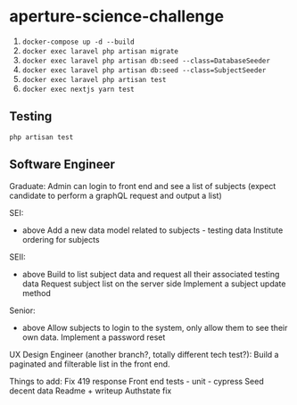 # aperture-science-challenge
1. ``` docker-compose up -d --build ```
2. ``` docker exec laravel php artisan migrate ```
3. ``` docker exec laravel php artisan db:seed --class=DatabaseSeeder ```
3. ``` docker exec laravel php artisan db:seed --class=SubjectSeeder ```
4. ``` docker exec laravel php artisan test ```
5. ``` docker exec nextjs yarn test ```


## Testing 
```php artisan test```

## Software Engineer

Graduate:
Admin can login to front end and see a list of subjects (expect candidate to perform a graphQL request and output a list)

SEI:
+ above
Add a new data model related to subjects - testing data
Institute ordering for subjects

SEII:
+ above
Build to list subject data and request all their associated testing data
Request subject list on the server side
Implement a subject update method

Senior:
+ above
Allow subjects to login to the system, only allow them to see their own data.
Implement a password reset


UX Design Engineer (another branch?, totally different tech test?):
Build a paginated and filterable list in the front end.

Things to add:
Fix 419 response
Front end tests
    - unit
    - cypress
Seed decent data
Readme + writeup
Authstate fix